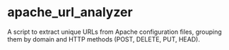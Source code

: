 # apache_url_analyzer
A script to extract unique URLs from Apache configuration files, grouping them by domain and HTTP methods (POST, DELETE, PUT, HEAD).
